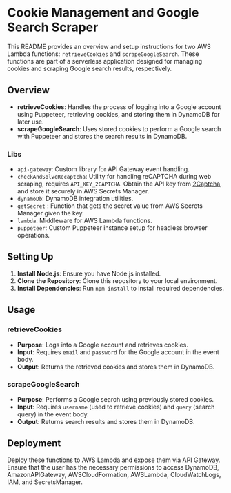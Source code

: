 # Cookie Management and Google Search Scraper

This README provides an overview and setup instructions for two AWS Lambda functions: `retrieveCookies` and `scrapeGoogleSearch`. These functions are part of a serverless application designed for managing cookies and scraping Google search results, respectively.

## Overview

- **retrieveCookies**: Handles the process of logging into a Google account using Puppeteer, retrieving cookies, and storing them in DynamoDB for later use.
- **scrapeGoogleSearch**: Uses stored cookies to perform a Google search with Puppeteer and stores the search results in DynamoDB.

### Libs

- `api-gateway`: Custom library for API Gateway event handling.
- `checkAndSolveRecaptcha`: Utility for handling reCAPTCHA during web scraping, requires `API_KEY_2CAPTCHA`. Obtain the API key from [2Captcha](https://2captcha.com/), and store it securely in AWS Secrets Manager.
- `dynamoDb`: DynamoDB integration utilities.
- `getSecret` : Function that gets the secret value from AWS Secrets Manager given the key.
- `lambda`: Middleware for AWS Lambda functions.
- `puppeteer`: Custom Puppeteer instance setup for headless browser operations.

## Setting Up

1. **Install Node.js**: Ensure you have Node.js installed.
2. **Clone the Repository**: Clone this repository to your local environment.
3. **Install Dependencies**: Run `npm install` to install required dependencies.

## Usage

### retrieveCookies

- **Purpose**: Logs into a Google account and retrieves cookies.
- **Input**: Requires `email` and `password` for the Google account in the event body.
- **Output**: Returns the retrieved cookies and stores them in DynamoDB.

### scrapeGoogleSearch

- **Purpose**: Performs a Google search using previously stored cookies.
- **Input**: Requires `username` (used to retrieve cookies) and `query` (search query) in the event body.
- **Output**: Returns search results and stores them in DynamoDB.

## Deployment

Deploy these functions to AWS Lambda and expose them via API Gateway. Ensure that the user has the necessary permissions to access DynamoDB, AmazonAPIGateway, AWSCloudFormation, AWSLambda, CloudWatchLogs, IAM, and SecretsManager.
